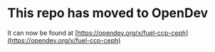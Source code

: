 # This repo has moved to OpenDev

It can now be found at [https://opendev.org/x/fuel-ccp-ceph](https://opendev.org/x/fuel-ccp-ceph)
